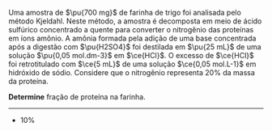 Uma amostra de $\pu{700 mg}$ de farinha de trigo foi analisada pelo método Kjeldahl. Neste método, a amostra é decomposta em meio de ácido sulfúrico concentrado a quente para converter o nitrogênio
das proteínas em íons amônio. A amônia formada pela adição de uma base concentrada após a digestão com $\pu{H2SO4}$ foi destilada em $\pu{25 mL}$ de uma solução $\pu{0,05 mol.dm-3}$ em $\ce{HCl}$. O excesso de $\ce{HCl}$ foi retrotitulado com $\ce{5 mL}$ de uma solução $\ce{0,05 mol.L-1}$ em hidróxido de sódio. Considere que o nitrogênio representa $20\%$ da massa da proteína.

**Determine** fração de proteína na farinha.

---

- $10\%$